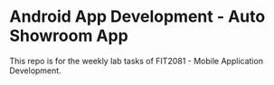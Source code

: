 # Android App Development - Auto Showroom App
This repo is for the weekly lab tasks of FIT2081 - Mobile Application Development.
